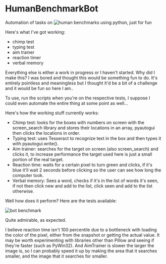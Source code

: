 # HumanBenchmarkBot
 Automation of tasks on ![human benchmarks](https://humanbenchmark.com/) using python, just for fun
 
 Here's what I've got working:
 - chimp test
 - typing test
 - aim trainer
 - reaction timer
 - verbal memory
 
 Everything else is either a work in progress or I haven't started.
 Why did I make this? I was bored and thought this would be something fun to do.
 It's entirely pointless and meaningless but I thought it'd be a bit of a challenge and it would be fun so here I am..
 
 To use, run the scripts when you're on the respective tests, I suppose I could even automate the entire thing at some point as well...
 
 Here's how the working stuff currently works:
 - Chimp test: looks for the boxes with numbers on screen with the screen_search library and stores their locations in an array, pyautogui then clicks the locations in order.
 - Typing test: uses Tesseract to recognize text in the box and then types it with pyautogui.write().
 - Aim trainer: searches for the target on screen (also screen_search) and clicks it, to increase performance the target used here is just a small portion of the real target.
 - Reaction time: waits for a certain pixel to turn green and clicks, if it's blue it'll wait 2 seconds before clicking so the user can see how long the computer took.
 - Verbal memory: Sees a word, checks if it's in the list of words it's seen, if not then click new and add to the list, click seen and add to the list otherwise.

Well how does it perform? Here are the tests available:

![bot benchmark](https://user-images.githubusercontent.com/34012681/115993091-6c8c3880-a58e-11eb-830e-a850b1e7f8f1.PNG)

Quite admirable, as expected.

I believe reaction time isn't 100 percentile due to a bottleneck with loading the color of the pixel, either from the snapshot or getting the actual value. It may be worth experimenting with libraries other than Pillow and seeing if they're faster (such as PyWin32). And AimTrainer is slower the larger the image is, so I can probably speed it up by making the area that it searches smaller, and the image that it searches for smaller.

